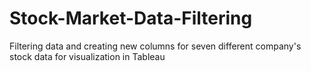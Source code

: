# Stock-Market-Data-Filtering
Filtering data and creating new columns for seven different company's stock data for visualization in Tableau
